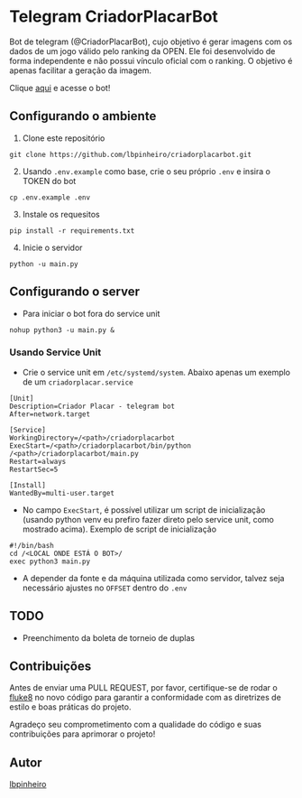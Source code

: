 # Telegram CriadorPlacarBot

Bot de telegram (@CriadorPlacarBot), cujo objetivo é gerar imagens com os dados de um jogo válido pelo ranking da OPEN. Ele foi desenvolvido de forma independente e não possui vínculo oficial com o ranking. O objetivo é apenas facilitar a geração da imagem.

Clique [aqui](http://t.me/CriadorPlacarBot) e acesse o bot!

## Configurando o ambiente

1. Clone este repositório

```
git clone https://github.com/lbpinheiro/criadorplacarbot.git
```

2. Usando `.env.example` como base, crie o seu próprio `.env` e insira o TOKEN do bot

```
cp .env.example .env
```

3. Instale os requesitos

```
pip install -r requirements.txt
```

4. Inicie o servidor

```
python -u main.py
```

## Configurando o server

- Para iniciar o bot fora do service unit

```
nohup python3 -u main.py &
```

### Usando Service Unit

- Crie o service unit em `/etc/systemd/system`. Abaixo apenas um exemplo de um `criadorplacar.service`

```
[Unit]
Description=Criador Placar - telegram bot
After=network.target

[Service]
WorkingDirectory=/<path>/criadorplacarbot
ExecStart=/<path>/criadorplacarbot/bin/python /<path>/criadorplacarbot/main.py
Restart=always
RestartSec=5

[Install]
WantedBy=multi-user.target
```

- No campo `ExecStart`, é possível utilizar um script de inicialização (usando python venv eu prefiro fazer direto pelo service unit, como mostrado acima). Exemplo de script de inicialização

```
#!/bin/bash
cd /<LOCAL ONDE ESTÁ O BOT>/
exec python3 main.py
```

- A depender da fonte e da máquina utilizada como servidor, talvez seja necessário ajustes no `OFFSET` dentro do `.env`

## TODO

- Preenchimento da boleta de torneio de duplas

## Contribuições

Antes de enviar uma PULL REQUEST, por favor, certifique-se de rodar o [fluke8](https://flake8.pycqa.org/en/latest/) no novo código para garantir a conformidade com as diretrizes de estilo e boas práticas do projeto.

Agradeço seu comprometimento com a qualidade do código e suas contribuições para aprimorar o projeto!

## Autor

[lbpinheiro](https://github.com/lbpinheiro)
